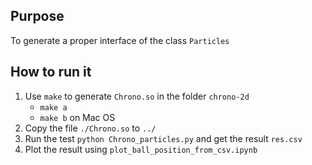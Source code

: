 ## Purpose
To generate a proper interface of the class `Particles`

## How to run it
1. Use `make` to generate `Chrono.so` in the folder `chrono-2d` 
    + `make a`
    + `make b` on Mac OS
2. Copy the file `./Chrono.so` to `../`
3. Run the test `python Chrono_particles.py` and get the result `res.csv`
4. Plot the result using `plot_ball_position_from_csv.ipynb`

